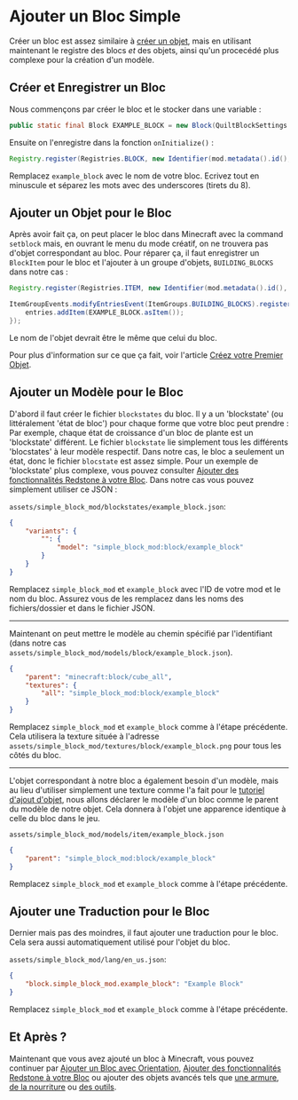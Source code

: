 # Ajouter un Bloc Simple

Créer un bloc est assez similaire à [créer un objet](../items/first-item), mais en utilisant maintenant le registre des blocs _et_ des objets,
ainsi qu'un procecédé plus complexe pour la création d'un modèle.

## Créer et Enregistrer un Bloc

Nous commençons par créer le bloc et le stocker dans une variable :

```java
public static final Block EXAMPLE_BLOCK = new Block(QuiltBlockSettings.create());
```

Ensuite on l'enregistre dans la fonction `onInitialize()` :

```java
Registry.register(Registries.BLOCK, new Identifier(mod.metadata().id(), "example_block"), EXAMPLE_BLOCK);
```

Remplacez `example_block` avec le nom de votre bloc. Ecrivez tout en minuscule et séparez les mots avec des underscores (tirets du 8).

## Ajouter un Objet pour le Bloc

Après avoir fait ça, on peut placer le bloc dans Minecraft avec la command `setblock` mais, en ouvrant le menu du mode créatif,
on ne trouvera pas d'objet correspondant au bloc. Pour réparer ça, il faut enregistrer un `BlockItem` pour le bloc et l'ajouter à un groupe d'objets,
`BUILDING_BLOCKS` dans notre cas :

```java
Registry.register(Registries.ITEM, new Identifier(mod.metadata().id(), "example_block"), new BlockItem(EXAMPLE_BLOCK, new QuiltItemSettings()))

ItemGroupEvents.modifyEntriesEvent(ItemGroups.BUILDING_BLOCKS).register(entries -> {
	entries.addItem(EXAMPLE_BLOCK.asItem());
});
```

Le nom de l'objet devrait être le même que celui du bloc.

Pour plus d'information sur ce que ça fait, voir l'article [Créez votre Premier Objet](../items/first-item#registering-the-item).

## Ajouter un Modèle pour le Bloc

D'abord il faut créer le fichier `blockstates` du bloc. Il y a un 'blockstate' (ou littéralement 'état de bloc') pour chaque forme que votre bloc peut prendre :
Par exemple, chaque état de croissance d'un bloc de plante est un 'blockstate' différent.
Le fichier `blockstate` lie simplement tous les différents 'blocstates' à leur modèle respectif.
Dans notre cas, le bloc a seulement un état, donc le fichier `blocstate` est assez simple.
Pour un exemple de 'blockstate' plus complexe, vous pouvez consulter [Ajouter des fonctionnalités Redstone à votre Bloc](redstone-interaction).
Dans notre cas vous pouvez simplement utiliser ce JSON :

`assets/simple_block_mod/blockstates/example_block.json`:

```json
{
	"variants": {
		"": {
			"model": "simple_block_mod:block/example_block"
		}
	}
}
```

Remplacez `simple_block_mod` et `example_block` avec l'ID de votre mod et le nom du bloc.
Assurez vous de les remplacez dans les noms des fichiers/dossier et dans le fichier JSON.

---

Maintenant on peut mettre le modèle au chemin spécifié par l'identifiant (dans notre cas `assets/simple_block_mod/models/block/example_block.json`).

```json
{
	"parent": "minecraft:block/cube_all",
	"textures": {
		"all": "simple_block_mod:block/example_block"
	}
}
```

Remplacez `simple_block_mod` et `example_block` comme à l'étape précédente.
Cela utilisera la texture située à l'adresse `assets/simple_block_mod/textures/block/example_block.png` pour tous les côtés du bloc.

---

L'objet correspondant à notre bloc a également besoin d'un modèle,
mais au lieu d'utiliser simplement une texture comme l'a fait pour le [tutoriel d'ajout d'objet](../items/first-item),
nous allons déclarer le modèle d'un bloc comme le parent du modèle de notre objet.
Cela donnera à l'objet une apparence identique à celle du bloc dans le jeu.

`assets/simple_block_mod/models/item/example_block.json`

```json
{
	"parent": "simple_block_mod:block/example_block"
}
```

Remplacez `simple_block_mod` et `example_block` comme à l'étape précédente.

## Ajouter une Traduction pour le Bloc

Dernier mais pas des moindres, il faut ajouter une traduction pour le bloc.
Cela sera aussi automatiquement utilisé pour l'objet du bloc.

`assets/simple_block_mod/lang/en_us.json`:

```json
{
	"block.simple_block_mod.example_block": "Example Block"
}
```

Remplacez `simple_block_mod` et `example_block` comme à l'étape précédente.

## Et Après ?

Maintenant que vous avez ajouté un bloc à Minecraft, vous pouvez continuer par [Ajouter un Bloc avec Orientation](oriented-block),
[Ajouter des fonctionnalités Redstone à votre Bloc](redstone-interaction) ou ajouter des objets avancés tels que
[une armure](../items/armor), [de la nourriture](../items/food) ou [des outils](../items/tools).

